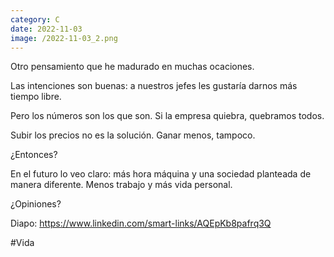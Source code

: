 ```yaml
--- 
category: C 
date: 2022-11-03 
image: /2022-11-03_2.png 
--- 
```


Otro pensamiento que he madurado en muchas ocaciones.

Las intenciones son buenas: a nuestros jefes les gustaría darnos más tiempo libre. 

Pero los números son los que son. Si la empresa quiebra, quebramos todos. 

Subir los precios no es la solución. Ganar menos, tampoco. 

¿Entonces?

En el futuro lo veo claro: más hora máquina y una sociedad planteada de manera diferente. Menos trabajo y más vida personal. 

¿Opiniones?

Diapo: https://www.linkedin.com/smart-links/AQEpKb8pafrq3Q

#Vida